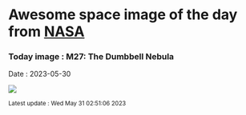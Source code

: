 
# Awesome space image of the day from [NASA](https://api.nasa.gov/)

### Today image : M27: The Dumbbell Nebula
Date : 2023-05-30

![](https://apod.nasa.gov/apod/image/2305/M27_Cosgrove_960.jpg)

<small>Latest update : Wed May 31 02:51:06 2023</small>
        